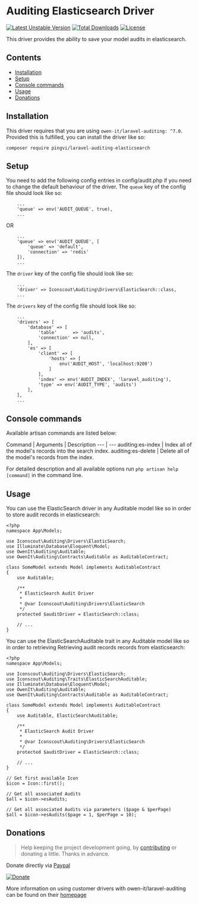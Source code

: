 # Auditing Elasticsearch Driver

[![Latest Unstable Version](https://poser.pugx.org/iconscout/laravel-auditing-elasticsearch/v/unstable)](https://packagist.org/packages/iconscout/laravel-auditing-elasticsearch) [![Total Downloads](https://poser.pugx.org/iconscout/laravel-auditing-elasticsearch/downloads)](https://packagist.org/packages/iconscout/laravel-auditing-elasticsearch) [![License](https://poser.pugx.org/iconscout/laravel-auditing-elasticsearch/license)](https://packagist.org/packages/iconscout/laravel-auditing-elasticsearch)

This driver provides the ability to save your model audits in elasticsearch.

## Contents

* [Installation](#installation)
* [Setup](#setup)
* [Console commands](#console-commands)
* [Usage](#usage)
* [Donations](#donations)

## Installation

This driver requires that you are using `owen-it/laravel-auditing: ^7.0`. Provided this is fulfilled,
you can install the driver like so:

```
composer require pingvi/laravel-auditing-elasticsearch
```

## Setup

You need to add the following config entries in config/audit.php if you need to change the default behaviour of the driver.
The `queue` key of the config file should look like so:

```
    ...
    'queue' => env('AUDIT_QUEUE', true),
    ...
```

OR

```
    ...
    'queue' => env('AUDIT_QUEUE', [
        'queue' => 'default',
        'connection' => 'redis'
    ]),
    ...
```

The `driver` key of the config file should look like so:

```
    ...
    'driver' => Iconscout\Auditing\Drivers\ElasticSearch::class,
    ...
```

The `drivers` key of the config file should look like so:

```
    ...
    'drivers' => [
        'database' => [
            'table'      => 'audits',
            'connection' => null,
        ],
        'es' => [
            'client' => [
                'hosts' => [
                    env('AUDIT_HOST', 'localhost:9200')
                ]
            ],
            'index' => env('AUDIT_INDEX', 'laravel_auditing'),
            'type' => env('AUDIT_TYPE', 'audits')
        ],
    ],
    ...
```

## Console commands

Available artisan commands are listed below:

Command | Arguments | Description
--- | ---
auditing:es-index | Index all of the model's records into the search index.
auditing:es-delete | Delete all of the model's records from the index.

For detailed description and all available options run `php artisan help [command]` in the command line.

## Usage

You can use the ElasticSearch driver in any Auditable model like so in order to store audit records in elasticsearch:

```
<?php
namespace App\Models;

use Iconscout\Auditing\Drivers\ElasticSearch;
use Illuminate\Database\Eloquent\Model;
use OwenIt\Auditing\Auditable;
use OwenIt\Auditing\Contracts\Auditable as AuditableContract;

class SomeModel extends Model implements AuditableContract
{
    use Auditable;

    /**
     * ElasticSearch Audit Driver
     *
     * @var Iconscout\Auditing\Drivers\ElasticSearch
     */
    protected $auditDriver = ElasticSearch::class;

    // ...
}
```

You can use the ElasticSearchAuditable trait in any Auditable model like so in order to retrieving Retrieving audit records records from elasticsearch:

```
<?php
namespace App\Models;

use Iconscout\Auditing\Drivers\ElasticSearch;
use Iconscout\Auditing\Traits\ElasticSearchAuditable;
use Illuminate\Database\Eloquent\Model;
use OwenIt\Auditing\Auditable;
use OwenIt\Auditing\Contracts\Auditable as AuditableContract;

class SomeModel extends Model implements AuditableContract
{
    use Auditable, ElasticSearchAuditable;

    /**
     * ElasticSearch Audit Driver
     *
     * @var Iconscout\Auditing\Drivers\ElasticSearch
     */
    protected $auditDriver = ElasticSearch::class;

    // ...
}
```

```
// Get first available Icon
$icon = Icon::first();

// Get all associated Audits
$all = $icon->esAudits;

// Get all associated Audits via parameters ($page & $perPage)
$all = $icon->esAudits($page = 1, $perPage = 10);
```

## Donations

> Help keeping the project development going, by [contributing](https://github.com/Iconscout/laravel-auditing-elasticsearch/graphs/contributors) or donating a little.
> Thanks in advance.

Donate directly via [Paypal](https://www.paypal.me/rankarpan)

[![Donate](https://img.shields.io/badge/Donate-PayPal-green.svg)](https://www.paypal.me/rankarpan)

More information on using customer drivers with owen-it/laravel-auditing can be found on their [homepage](http://laravel-auditing.com/docs/7.0/audit-drivers)
